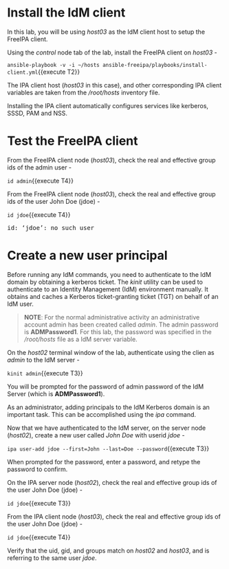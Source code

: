 # Install the IdM client 

In this lab, you will be using *host03* as the IdM client host to setup the FreeIPA client.

Using the *control* node tab of the lab, install the FreeIPA client on *host03* -

`ansible-playbook -v -i ~/hosts ansible-freeipa/playbooks/install-client.yml`{{execute T2}}

The IPA client host (*host03* in this case), and other corresponding IPA client variables are taken from the */root/hosts* inventory file. 

Installing the IPA client automatically configures services like kerberos, SSSD, PAM and NSS. 

# Test the FreeIPA client

From the FreeIPA client node (*host03*), check the real and effective group ids of the admin user - 

`id admin`{{execute T4}}

From the FreeIPA client node (*host03*), check the real and effective group ids of the user John Doe (jdoe) - 

`id jdoe`{{execute T4}}

<pre>
id: ‘jdoe’: no such user
</pre>

# Create a new user principal 

Before running any IdM commands, you need to authenticate to the IdM domain by obtaining a kerberos ticket. The *kinit* utility can be used to authenticate to an Identity Management (IdM) environment manually. It obtains and caches a Kerberos ticket-granting ticket (TGT) on behalf of an IdM user.

> __NOTE__:  For the normal administrative activity an administrative account admin has been created called *admin*. The admin password is **ADMPassword1**. For this lab, the password was specified in the */root/hosts* file as a IdM server variable. 

On the *host02* terminal window of the lab, authenticate using the clien as *admin* to the IdM server -

`kinit admin`{{execute T3}}

You will be prompted for the password of admin password of the IdM Server (which is **ADMPassword1**).

As an administrator, adding principals to the IdM Kerberos domain is an important task. This can be accomplished using the *ipa* command.

Now that we have authenticated to the IdM server, on the server node (*host02*), create a new user called *John Doe* with userid *jdoe* -

`ipa user-add jdoe --first=John --last=Doe --password`{{execute T3}}

When prompted for the password, enter a password, and retype the password to confirm.

On the IPA server node (*host02*), check the real and effective group ids of the user John Doe (jdoe) - 

`id jdoe`{{execute T3}}

From the IPA client node (*host03*), check the real and effective group ids of the user John Doe (jdoe) - 

`id jdoe`{{execute T4}}

Verify that the uid, gid, and groups match on *host02* and *host03*, and is referring to the same user *jdoe*.

 
